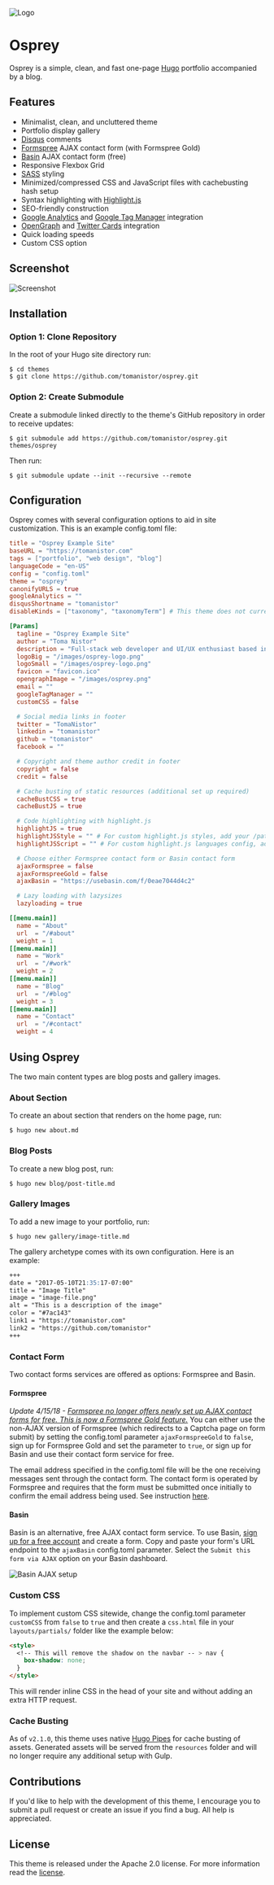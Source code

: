 ![Logo](https://github.com/tomanistor/osprey/blob/master/images/osprey-logo.png)

# Osprey

Osprey is a simple, clean, and fast one-page [Hugo](https://gohugo.io/) portfolio accompanied by a blog.

## Features

- Minimalist, clean, and uncluttered theme
- Portfolio display gallery
- [Disqus](https://disqus.com) comments
- [Formspree](https://formspree.io) AJAX contact form (with Formspree Gold)
- [Basin](https://usebasin.com/) AJAX contact form (free)
- Responsive Flexbox Grid
- [SASS](http://sass-lang.com/) styling
- Minimized/compressed CSS and JavaScript files with cachebusting hash setup
- Syntax highlighting with [Highlight.js](https://highlightjs.org/)
- SEO-friendly construction
- [Google Analytics](https://analytics.google.com) and [Google Tag Manager](https://tagmanager.google.com) integration
- [OpenGraph](http://ogp.me/) and [Twitter Cards](https://dev.twitter.com/cards/overview) integration
- Quick loading speeds
- Custom CSS option

## Screenshot

![Screenshot](https://github.com/tomanistor/osprey/blob/master/images/tn.png)

## Installation

### Option 1: Clone Repository

In the root of your Hugo site directory run:

```console
$ cd themes
$ git clone https://github.com/tomanistor/osprey.git
```

### Option 2: Create Submodule

Create a submodule linked directly to the theme's GitHub repository in order to receive updates:

```console
$ git submodule add https://github.com/tomanistor/osprey.git themes/osprey
```

Then run:

```console
$ git submodule update --init --recursive --remote
```

## Configuration

Osprey comes with several configuration options to aid in site customization. This is an example config.toml file:

```toml
title = "Osprey Example Site"
baseURL = "https://tomanistor.com"
tags = ["portfolio", "web design", "blog"]
languageCode = "en-US"
config = "config.toml"
theme = "osprey"
canonifyURLS = true
googleAnalytics = ""
disqusShortname = "tomanistor"
disableKinds = ["taxonomy", "taxonomyTerm"] # This theme does not currently use "tag" and "category" taxonomies

[Params]
  tagline = "Osprey Example Site"
  author = "Toma Nistor"
  description = "Full-stack web developer and UI/UX enthusiast based in San Diego, CA."
  logoBig = "/images/osprey-logo.png"
  logoSmall = "/images/osprey-logo.png"
  favicon = "favicon.ico"
  opengraphImage = "/images/osprey.png"
  email = ""
  googleTagManager = ""
  customCSS = false

  # Social media links in footer
  twitter = "TomaNistor"
  linkedin = "tomanistor"
  github = "tomanistor"
  facebook = ""

  # Copyright and theme author credit in footer
  copyright = false
  credit = false

  # Cache busting of static resources (additional set up required)
  cacheBustCSS = true
  cacheBustJS = true

  # Code highlighting with highlight.js
  highlightJS = true
  highlightJSStyle = "" # For custom highlight.js styles, add your /path/to/styles/default.css
  highlightJSScript = "" # For custom highlight.js languages config, add your /path/to/highlight.pack.js

  # Choose either Formspree contact form or Basin contact form
  ajaxFormspree = false
  ajaxFormspreeGold = false
  ajaxBasin = "https://usebasin.com/f/0eae7044d4c2"

  # Lazy loading with lazysizes
  lazyloading = true

[[menu.main]]
  name = "About"
  url  = "/#about"
  weight = 1
[[menu.main]]
  name = "Work"
  url  = "/#work"
  weight = 2
[[menu.main]]
  name = "Blog"
  url  = "/#blog"
  weight = 3
[[menu.main]]
  name = "Contact"
  url  = "/#contact"
  weight = 4
```

## Using Osprey

The two main content types are blog posts and gallery images.

### About Section

To create an about section that renders on the home page, run:

```console
$ hugo new about.md
```

### Blog Posts

To create a new blog post, run:

```console
$ hugo new blog/post-title.md
```

### Gallery Images

To add a new image to your portfolio, run:

```console
$ hugo new gallery/image-title.md
```

The gallery archetype comes with its own configuration. Here is an example:

```md
+++
date = "2017-05-10T21:35:17-07:00"
title = "Image Title"
image = "image-file.png"
alt = "This is a description of the image"
color = "#7ac143"
link1 = "https://tomanistor.com"
link2 = "https://github.com/tomanistor"
+++
```

### Contact Form

Two contact forms services are offered as options: Formspree and Basin.

#### Formspree

_Update 4/15/18 - [Formspree no longer offers newly set up AJAX contact forms for free. This is now a Formspree Gold feature.](https://github.com/formspree/formspree/pull/173)_ You can either use the non-AJAX version of Formspree (which redirects to a Captcha page on form submit) by setting the config.toml parameter `ajaxFormspreeGold` to `false`, sign up for Formspree Gold and set the parameter to `true`, or sign up for Basin and use their contact form service for free.

The email address specified in the config.toml file will be the one receiving messages sent through the contact form. The contact form is operated by Formspree and requires that the form must be submitted once initially to confirm the email address being used. See instruction [here](https://formspree.io/).

#### Basin

Basin is an alternative, free AJAX contact form service. To use Basin, [sign up for a free account](https://usebasin.com/users/sign_up) and create a form. Copy and paste your form's URL endpoint to the `ajaxBasin` config.toml parameter. Select the `Submit this form via AJAX` option on your Basin dashboard.

![Basin AJAX setup](https://github.com/tomanistor/osprey/blob/master/images/basin-ajax-setup.png)

### Custom CSS

To implement custom CSS sitewide, change the config.toml parameter `customCSS` from `false` to `true` and then create a `css.html` file in your `layouts/partials/` folder like the example below:

```html
<style>
  <!-- This will remove the shadow on the navbar -- > nav {
    box-shadow: none;
  }
</style>
```

This will render inline CSS in the head of your site and without adding an extra HTTP request.

### Cache Busting

As of `v2.1.0`, this theme uses native [Hugo Pipes](https://gohugo.io/hugo-pipes/introduction/) for cache busting of assets. Generated assets will be served from the `resources` folder and will no longer require any additional setup with Gulp.

## Contributions

If you'd like to help with the development of this theme, I encourage you to submit a pull request or create an issue if you find a bug. All help is appreciated.

## License

This theme is released under the Apache 2.0 license. For more information read the [license](https://github.com/tomanistor/osprey/blob/master/LICENSE).
